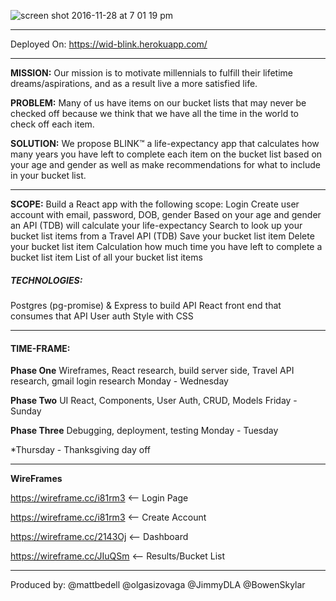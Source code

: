 ![screen shot 2016-11-28 at 7 01 19 pm](https://cloud.githubusercontent.com/assets/20446304/20691181/2e9656fe-b59d-11e6-8504-7d08dcc6f677.png)
****
Deployed On: https://wid-blink.herokuapp.com/
***
**MISSION:** Our mission is to motivate millennials to fulfill their lifetime dreams/aspirations, and as a result live a more satisfied life.


**PROBLEM:** Many of us have items on our bucket lists that may never be checked off because we think that we have all the time in the world to check off each item. 


**SOLUTION:** We propose BLINK™ a life-expectancy app that calculates how many years you have left to complete each item on the bucket list based on your age and gender as well as make recommendations for what to include in your bucket list.  

***
**SCOPE:** Build a React app with the following scope:
Login
Create user account with email, password, DOB, gender
Based on your age and gender an API (TDB) will calculate your life-expectancy 
Search to look up your bucket list items from a Travel API (TDB)
Save your bucket list item
Delete your bucket list item
Calculation how much time you have left to complete a bucket list item
List of all your bucket list items


##### TECHNOLOGIES:
Postgres (pg-promise) & Express to build API
React front end that consumes that API
User auth
Style with CSS



***
#### TIME-FRAME: 

**Phase One**
Wireframes, React research, build server side, Travel API research, gmail login research
Monday - Wednesday

**Phase Two**
UI React, Components, User Auth, CRUD, Models
Friday - Sunday

**Phase Three**
Debugging, deployment, testing
Monday - Tuesday


*Thursday - Thanksgiving day off

* * *
**WireFrames**

https://wireframe.cc/i81rm3 <— Login Page

https://wireframe.cc/i81rm3 <— Create Account

https://wireframe.cc/2143Oj <— Dashboard

https://wireframe.cc/JIuQSm <— Results/Bucket List

***
Produced by: @mattbedell @olgasizovaga @JimmyDLA @BowenSkylar
